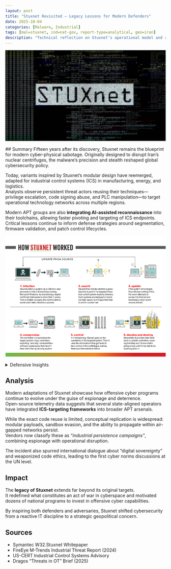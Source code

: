 ```yaml
---
layout: post
title: "Stuxnet Revisited – Legacy Lessons for Modern Defenders"
date: 2025-10-04
categories: [Malware, Industrial]
tags: [mal=stuxnet, ind=nat-gov, report-type=analytical, geo=iran]
description: "Technical reflection on Stuxnet’s operational model and relevance to modern ICS threats."
---
```

<p align="center">
  <img src="/assets/stuxnet.png" alt="Stuxnet" width="700">
</p>
## Summary
Fifteen years after its discovery, Stuxnet remains the blueprint for modern cyber-physical sabotage.  
Originally designed to disrupt Iran’s nuclear centrifuges, the malware’s precision and stealth reshaped global cybersecurity policy.  

Today, variants inspired by Stuxnet’s modular design have reemerged, adapted for industrial control systems (ICS) in manufacturing, energy, and logistics.  
Analysts observe persistent threat actors reusing their techniques—privilege escalation, code signing abuse, and PLC manipulation—to target operational technology networks across multiple regions.  

Modern APT groups are also **integrating AI-assisted reconnaissance** into their toolchains, allowing faster pivoting and targeting of ICS endpoints.  
Critical lessons continue to inform defense strategies around segmentation, firmware validation, and patch control lifecycles.  

<p align="center">
  <img src="/assets/stuxnet2.png" alt="How Stuxnet Works" width="700">
</p>

<details><summary>Defensive Insights</summary>

- Validate digital signatures on industrial firmware before deployment.  
- Enforce strict segmentation between IT and OT network layers.  
- Deploy anomaly detection tuned for OT/ICS environments.  
- Monitor lateral movement attempts between engineering workstations.  
- Test backup restoration for PLCs to ensure recovery readiness.  

</details>

## Analysis
Modern adaptations of Stuxnet showcase how offensive cyber programs continue to evolve under the guise of espionage and deterrence.  
Open-source telemetry data suggests that several state-aligned operators have integrated **ICS-targeting frameworks** into broader APT arsenals.  

While the exact code reuse is limited, conceptual replication is widespread: modular payloads, sandbox evasion, and the ability to propagate within air-gapped networks persist.  
Vendors now classify these as *“industrial persistence campaigns”*, combining espionage with operational disruption.  

The incident also spurred international dialogue about “digital sovereignty” and weaponized code ethics, leading to the first cyber norms discussions at the UN level.

## Impact
The **legacy of Stuxnet** extends far beyond its original targets.  
It redefined what constitutes an act of war in cyberspace and motivated dozens of national programs to invest in offensive cyber capabilities.  

By inspiring both defenders and adversaries, Stuxnet shifted cybersecurity from a reactive IT discipline to a strategic geopolitical concern.  

## Sources
- Symantec W32.Stuxnet Whitepaper  
- FireEye M-Trends Industrial Threat Report (2024)  
- US-CERT Industrial Control Systems Advisory  
- Dragos “Threats in OT” Brief (2025)

